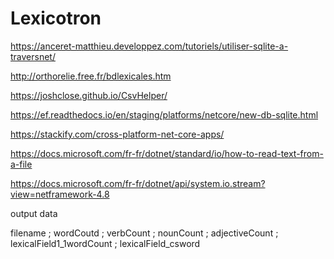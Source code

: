 # Lexicotron

https://anceret-matthieu.developpez.com/tutoriels/utiliser-sqlite-a-traversnet/

http://orthorelie.free.fr/bdlexicales.htm

https://joshclose.github.io/CsvHelper/

https://ef.readthedocs.io/en/staging/platforms/netcore/new-db-sqlite.html

https://stackify.com/cross-platform-net-core-apps/

https://docs.microsoft.com/fr-fr/dotnet/standard/io/how-to-read-text-from-a-file

https://docs.microsoft.com/fr-fr/dotnet/api/system.io.stream?view=netframework-4.8

output data

filename ; wordCoutd ; verbCount ; nounCount ; adjectiveCount ; lexicalField1_1wordCount ; lexicalField_csword